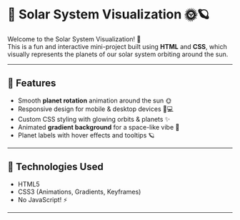 # 🌌 Solar System Visualization 🌞🪐

Welcome to the Solar System Visualization! 🚀  
This is a fun and interactive mini-project built using **HTML** and **CSS**, which visually represents the planets of our solar system orbiting around the sun.

---

## 🌟 Features

- Smooth **planet rotation** animation around the sun 🌞
- Responsive design for mobile & desktop devices 📱💻
- Custom CSS styling with glowing orbits & planets ✨
- Animated **gradient background** for a space-like vibe 🌌
- Planet labels with hover effects and tooltips 🪐

---

## 🔧 Technologies Used

- HTML5
- CSS3 (Animations, Gradients, Keyframes)
- No JavaScript! ⚡

---

